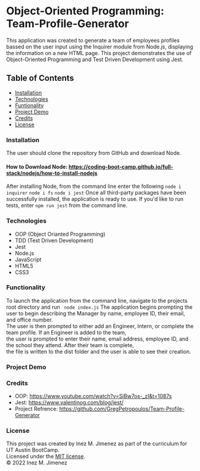 # Object-Oriented Programming: Team-Profile-Generator

This application was created to generate a team of employees profiles bassed on the user input using the Inquirer module from Node.js, displaying the information on a new HTML page. This project demonstrates the use of Object-Oriented Programming and Test Driven Development using Jest.

## Table of Contents 

* [Installation](#Installation)
* [Technologies](#Technologies)
* [Funtionality](#Funtionality)
* [Project Demo](#Project-Demo)
* [Credits](#Credits)
* [License](#License)

### Installation
The user should clone the repository from GitHub and download Node. 
#### How to Download Node: https://coding-boot-camp.github.io/full-stack/nodejs/how-to-install-nodejs<br>
After installing Node, from the command line enter the following ```node i inquirer``` ```node i fs``` ```node i jest```
Once all third-party packages have been successfully installed, the application is ready to use. If you'd like to run tests, enter ```npm run jest``` from the command line.

### Technologies

* OOP (Object Orianted Programming)
* TDD (Test Driven Development)
* Jest
* Node.js
* JavaScript
* HTML5
* CSS3

### Functionality 
To launch the application from the command line, navigate to the projects root directory and run ``` node index.js```
The application begins prompting the user to begin describing the Manager by name, employee ID, their email, and office number.<br>
The user is then prompted to either add an Engineer, Intern, or complete the team profile. If an Engineer is added to the team,<br>
the user is prompted to enter their name, email address, employee ID, and the school they attend. After their team is complete,<br>
the file is written to the dist folder and the user is able to see their creation. 

### Project Demo

### Credits
* OOP: https://www.youtube.com/watch?v=SiBw7os-_zI&t=1087s
* Jest: https://www.valentinog.com/blog/jest/
* Project Refrence: https://github.com/GregPetropoulos/Team-Profile-Generator

### License 
This project was created by Inez M. Jimenez as part of the curriculum for UT Austin BootCamp.<br>
Licensed under the [MIT license](https://opensource.org/licenses/MIT).<br>
© 2022 Inez M. Jimenez

